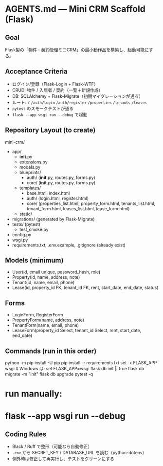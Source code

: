 # AGENTS.md — Mini CRM Scaffold (Flask)

## Goal
Flask製の「物件・契約管理ミニCRM」の最小動作品を構築し、起動可能にする。

## Acceptance Criteria
- ログイン/登録（Flask-Login + Flask-WTF）
- CRUD: 物件 / 入居者 / 契約（一覧＋新規作成）
- DB: SQLAlchemy + Flask-Migrate（初期マイグレーションが通る）
- ルート: `/` `/auth/login` `/auth/register` `/properties` `/tenants` `/leases`
- `pytest` のスモークテストが通る
- `flask --app wsgi run --debug` で起動

## Repository Layout (to create)
mini-crm/
- app/
  - __init__.py
  - extensions.py
  - models.py
  - blueprints/
    - auth/ (__init__.py, routes.py, forms.py)
    - core/ (__init__.py, routes.py, forms.py)
  - templates/
    - base.html, index.html
    - auth/ (login.html, register.html)
    - core/ (properties_list.html, property_form.html, tenants_list.html, tenant_form.html, leases_list.html, lease_form.html)
  - static/
- migrations/        (generated by Flask-Migrate)
- tests/             (pytest)
  - test_smoke.py
- config.py
- wsgi.py
- requirements.txt, .env.example, .gitignore  (already exist)

## Models (minimum)
- User(id, email unique, password_hash, role)
- Property(id, name, address, note)
- Tenant(id, name, email, phone)
- Lease(id, property_id FK, tenant_id FK, rent, start_date, end_date, status)

## Forms
- LoginForm, RegisterForm
- PropertyForm(name, address, note)
- TenantForm(name, email, phone)
- LeaseForm(property_id Select, tenant_id Select, rent, start_date, end_date)

## Commands (run in this order)
python -m pip install -U pip
pip install -r requirements.txt
set -x FLASK_APP wsgi   # Windows は: set FLASK_APP=wsgi
flask db init || true
flask db migrate -m "init"
flask db upgrade
pytest -q
# run manually:
# flask --app wsgi run --debug

## Coding Rules
- Black / Ruff で整形（可能なら自動修正）
- `.env` から SECRET_KEY / DATABASE_URL を読む（python-dotenv）
- 例外時は修正して再実行し、テストをグリーンにする